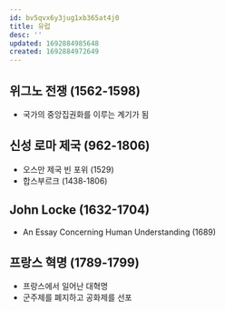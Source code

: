 ```yaml
---
id: bv5qvx6y3jug1xb365at4j0
title: 유럽
desc: ''
updated: 1692884985648
created: 1692884972649
---
```


## 위그노 전쟁 (1562-1598)
- 국가의 중앙집권화를 이루는 계기가 됨

## 신성 로마 제국 (962-1806)
- 오스만 제국 빈 포위 (1529)
- 합스부르크 (1438-1806)

## John Locke (1632-1704)
- An Essay Concerning Human Understanding (1689)

## 프랑스 혁명 (1789-1799)
- 프랑스에서 일어난 대혁명
- 군주제를 폐지하고 공화제를 선포